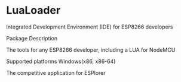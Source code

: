 # LuaLoader

Integrated Development Environment (IDE) for ESP8266 developers

Package Description

The tools for any ESP8266 developer, including a LUA for NodeMCU

Supported platforms
Windows(x86, x86-64)

The competitive application for ESPlorer
